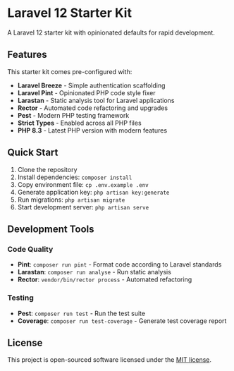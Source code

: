 # Laravel 12 Starter Kit

A Laravel 12 starter kit with opinionated defaults for rapid development.

## Features

This starter kit comes pre-configured with:

- **Laravel Breeze** - Simple authentication scaffolding
- **Laravel Pint** - Opinionated PHP code style fixer
- **Larastan** - Static analysis tool for Laravel applications  
- **Rector** - Automated code refactoring and upgrades
- **Pest** - Modern PHP testing framework
- **Strict Types** - Enabled across all PHP files
- **PHP 8.3** - Latest PHP version with modern features

## Quick Start

1. Clone the repository
2. Install dependencies: `composer install`
3. Copy environment file: `cp .env.example .env`
4. Generate application key: `php artisan key:generate`
5. Run migrations: `php artisan migrate`
6. Start development server: `php artisan serve`

## Development Tools

### Code Quality
- **Pint**: `composer run pint` - Format code according to Laravel standards
- **Larastan**: `composer run analyse` - Run static analysis
- **Rector**: `vendor/bin/rector process` - Automated refactoring

### Testing
- **Pest**: `composer run test` - Run the test suite
- **Coverage**: `composer run test-coverage` - Generate test coverage report

## License

This project is open-sourced software licensed under the [MIT license](https://opensource.org/licenses/MIT).
